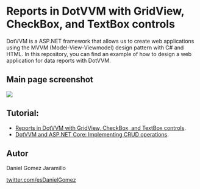 # Reports in DotVVM with GridView, CheckBox, and TextBox controls

DotVVM is a ASP.NET framework that allows us to create web applications using the MVVM (Model-View-Viewmodel) design pattern with C# and HTML. In this repository, you can find an example of how to design a web application for data reports with DotVVM.

## Main page screenshot 

![](https://res.cloudinary.com/practicaldev/image/fetch/s--tIeN2Ys4--/c_limit%2Cf_auto%2Cfl_progressive%2Cq_auto%2Cw_880/https://dev-to-uploads.s3.amazonaws.com/i/pglq4x83cpt87782txse.png)

## Tutorial:

- [Reports in DotVVM with GridView, CheckBox, and TextBox controls](https://dev.to/dotvvm/reports-in-dotvvm-with-gridview-checkbox-and-textbox-controls-2g8n).
- [DotVVM and ASP.NET Core: Implementing CRUD operations](https://dev.to/esdanielgomez/dotvvm-and-asp-net-core-implementing-crud-operations-l2e).

## Autor

Daniel Gomez Jaramillo

[twitter.com/esDanielGomez](https://twitter.com/esDanielGomez)
